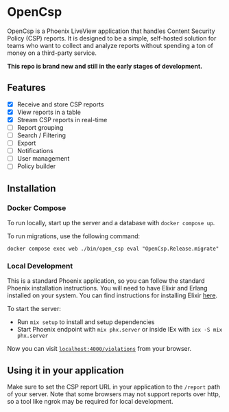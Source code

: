 # OpenCsp

OpenCsp is a Phoenix LiveView application that handles Content Security Policy (CSP) reports. It is designed to be a simple, self-hosted solution for teams who want to collect and analyze reports without spending a ton of money on a third-party service.

**This repo is brand new and still in the early stages of development.**

## Features

- [x] Receive and store CSP reports
- [x] View reports in a table
- [x] Stream CSP reports in real-time
- [ ] Report grouping
- [ ] Search / Filtering
- [ ] Export
- [ ] Notifications
- [ ] User management
- [ ] Policy builder

## Installation

### Docker Compose

To run locally, start up the server and a database with `docker compose up`.

To run migrations, use the following command:
```shell
docker compose exec web ./bin/open_csp eval "OpenCsp.Release.migrate"
```

### Local Development

This is a standard Phoenix application, so you can follow the standard Phoenix installation instructions. You will need to have Elixir and Erlang installed on your system. You can find instructions for installing Elixir [here](https://elixir-lang.org/install.html).

To start the server:

  * Run `mix setup` to install and setup dependencies
  * Start Phoenix endpoint with `mix phx.server` or inside IEx with `iex -S mix phx.server`

Now you can visit [`localhost:4000/violations`](http://localhost:4000/violations) from your browser.

## Using it in your application

Make sure to set the CSP report URL in your application to the `/report` path of your server. Note that some browsers may not support reports over http, so a tool like ngrok may be required for local development.
